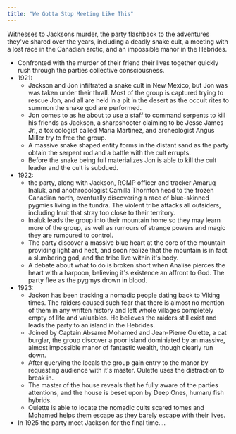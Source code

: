 ```yaml
---
title: "We Gotta Stop Meeting Like This"
---
```


Witnesses to Jacksons murder, the party flashback to the adventures they've shared over the years, including a deadly snake cult, a meeting with a lost race in the Canadian arctic, and an impossible manor in the Hebrides. 

- Confronted with the murder of their friend their lives together quickly rush through the parties collective consciousness. 
- 1921:
  - Jackson and Jon infiltrated a snake cult in New Mexico, but Jon was was taken under their thrall.  Most of the group is captured trying to rescue Jon, and all are held in a pit in the desert as the occult rites to summon the snake god are performed. 
  - Jon comes to as he about to use a staff to command serpents to kill his friends as Jackson, a sharpshooter claiming to be Jesse James Jr., a  toxicologist called Maria Martinez, and archeologist Angus Miller try to free the group. 
  - A massive snake shaped entity forms in the distant sand as the party obtain the serpent rod and a battle with the cult errupts. 
  - Before the snake being full materializes Jon is able to kill the cult leader and the cult is subdued. 
- 1922:
  - the party, along with Jackson, RCMP officer and tracker Amaruq Inaluk, and anothropologist Camilla Thornton head to the frozen Canadian north, eventually discovering a race of blue-skinned pygmies living in the tundra. The violent tribe attacks all outsiders, including Inuit that stray too close to their territory. 
  - Inaluk leads the group into their mountain home so they may learn more of the group, as well as rumours of strange powers and magic they are rumoured to control. 
  - The party discover a massive blue heart at the core of the mountain providing light and heat, and soon realize that the mountain is in fact a slumbering god, and the tribe live within it's body. 
  - A debate about what to do is broken short when Analise pierces the heart with a harpoon, believing it's existence an affront to God. The party flee as the pygmys drown in blood. 
- 1923:
  - Jackon has been tracking a nomadic people dating back to Viking times. The raiders  caused such fear that there is almost no mention of them in any written history and left whole villages completely empty of life and valuables. He believes the raiders still exist and leads the party to an island in the Hebrides. 
  - Joined by Captain Absame Mohamed and Jean-Pierre Oulette, a cat burglar, the group discover a poor island dominiated by an massive, almost impossible manor of fantastic wealth, though clearly run down. 
  - After querying the locals the group gain entry to the manor by requesting audience with it's master. Oulette uses the distraction to break in. 
  - The master of the house reveals that he fully aware of the parties attentions, and the house is beset upon by Deep Ones, human/ fish hybrids. 
  - Oulette is able to locate the nomadic cults scared tomes and Mohamed helps them escape as they barely escape with their lives. 
- In 1925 the party meet Jackson for the final time....
